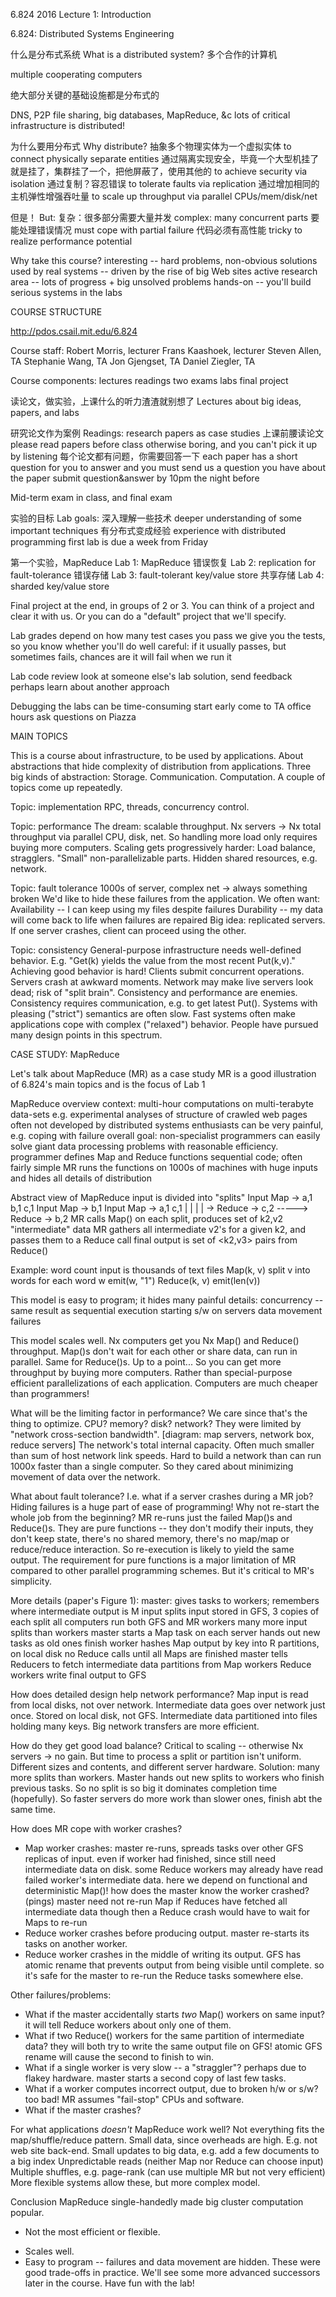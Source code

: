 6.824 2016 Lecture 1: Introduction

6.824: Distributed Systems Engineering

什么是分布式系统
What is a distributed system?
  多个合作的计算机
  
  multiple cooperating computers
  
  绝大部分关键的基础设施都是分布式的
  
  DNS, P2P file sharing, big databases, MapReduce, &c
  lots of critical infrastructure is distributed!

为什么要用分布式
Why distribute?
  抽象多个物理实体为一个虚拟实体
  to connect physically separate entities
  通过隔离实现安全，毕竟一个大型机挂了就是挂了，集群挂了一个，把他屏蔽了，使用其他的
  to achieve security via isolation
  通过复制？容忍错误
  to tolerate faults via replication
  通过增加相同的主机弹性增强吞吐量
  to scale up throughput via parallel CPUs/mem/disk/net

但是！
But:
  复杂：很多部分需要大量并发
  complex: many concurrent parts
  要能处理错误情况
  must cope with partial failure
  代码必须有高性能
  tricky to realize performance potential

Why take this course?
  interesting -- hard problems, non-obvious solutions
  used by real systems -- driven by the rise of big Web sites
  active research area -- lots of progress + big unsolved problems
  hands-on -- you'll build serious systems in the labs

COURSE STRUCTURE

http://pdos.csail.mit.edu/6.824

Course staff:
  Robert Morris, lecturer
  Frans Kaashoek, lecturer
  Steven Allen, TA
  Stephanie Wang, TA
  Jon Gjengset, TA
  Daniel Ziegler, TA

Course components:
  lectures
  readings
  two exams
  labs
  final project

读论文，做实验，上课什么的听力渣渣就别想了
Lectures about big ideas, papers, and labs

研究论文作为案例
Readings: research papers as case studies
  上课前腰读论文
  please read papers before class
    otherwise boring, and you can't pick it up by listening
  每个论文都有问题，你需要回答一下
  each paper has a short question for you to answer
  and you must send us a question you have about the paper
  submit question&answer by 10pm the night before

Mid-term exam in class, and final exam

实验的目标
Lab goals:
  深入理解一些技术
  deeper understanding of some important techniques
  有分布式变成经验
  experience with distributed programming
  first lab is due a week from Friday

第一个实验，MapReduce
Lab 1: MapReduce
错误恢复
Lab 2: replication for fault-tolerance
错误存储
Lab 3: fault-tolerant key/value store
共享存储
Lab 4: sharded key/value store

Final project at the end, in groups of 2 or 3.
  You can think of a project and clear it with us.
  Or you can do a "default" project that we'll specify.

Lab grades depend on how many test cases you pass
  we give you the tests, so you know whether you'll do well
  careful: if it usually passes, but sometimes fails,
    chances are it will fail when we run it

Lab code review
  look at someone else's lab solution, send feedback
  perhaps learn about another approach

Debugging the labs can be time-consuming
  start early
  come to TA office hours
  ask questions on Piazza

MAIN TOPICS

This is a course about infrastructure, to be used by applications.
  About abstractions that hide complexity of distribution from applications.
  Three big kinds of abstraction:
    Storage.
    Communication.
    Computation.
  A couple of topics come up repeatedly.

Topic: implementation
  RPC, threads, concurrency control.

Topic: performance
  The dream: scalable throughput.
    Nx servers -> Nx total throughput via parallel CPU, disk, net.
    So handling more load only requires buying more computers.
  Scaling gets progressively harder:
    Load balance, stragglers.
    "Small" non-parallelizable parts.
    Hidden shared resources, e.g. network.

Topic: fault tolerance
  1000s of server, complex net -> always something broken
  We'd like to hide these failures from the application.
  We often want:
    Availability -- I can keep using my files despite failures
    Durability -- my data will come back to life when failures are repaired
  Big idea: replicated servers.
    If one server crashes, client can proceed using the other.

Topic: consistency
  General-purpose infrastructure needs well-defined behavior.
    E.g. "Get(k) yields the value from the most recent Put(k,v)."
  Achieving good behavior is hard!
    Clients submit concurrent operations.
    Servers crash at awkward moments.
    Network may make live servers look dead; risk of "split brain".
  Consistency and performance are enemies.
    Consistency requires communication, e.g. to get latest Put().
    Systems with pleasing ("strict") semantics are often slow.
    Fast systems often make applications cope with complex ("relaxed") behavior.
  People have pursued many design points in this spectrum.

CASE STUDY: MapReduce

Let's talk about MapReduce (MR) as a case study
  MR is a good illustration of 6.824's main topics
  and is the focus of Lab 1

MapReduce overview
  context: multi-hour computations on multi-terabyte data-sets
    e.g. experimental analyses of structure of crawled web pages
    often not developed by distributed systems enthusiasts
    can be very painful, e.g. coping with failure
  overall goal: non-specialist programmers can easily solve giant
    data processing problems with reasonable efficiency.
  programmer defines Map and Reduce functions
    sequential code; often fairly simple
  MR runs the functions on 1000s of machines with huge inputs
    and hides all details of distribution
  
Abstract view of MapReduce
  input is divided into "splits"
  Input Map -> a,1 b,1 c,1
  Input Map ->     b,1
  Input Map -> a,1     c,1
                |   |   |
                    |   -> Reduce -> c,2
                    -----> Reduce -> b,2
  MR calls Map() on each split, produces set of k2,v2
    "intermediate" data
  MR gathers all intermediate v2's for a given k2,
    and passes them to a Reduce call
  final output is set of <k2,v3> pairs from Reduce()

Example: word count
  input is thousands of text files
  Map(k, v)
    split v into words
    for each word w
      emit(w, "1")
  Reduce(k, v)
    emit(len(v))

This model is easy to program; it hides many painful details:
  concurrency -- same result as sequential execution
  starting s/w on servers
  data movement
  failures

This model scales well.
  Nx computers get you Nx Map() and Reduce() throughput.
    Map()s don't wait for each other or share data, can run in parallel.
    Same for Reduce()s.
    Up to a point...
  So you can get more throughput by buying more computers.
    Rather than special-purpose efficient parallelizations of each application.
    Computers are much cheaper than programmers!

What will be the limiting factor in performance?
  We care since that's the thing to optimize.
  CPU? memory? disk? network?
  They were limited by "network cross-section bandwidth".
    [diagram: map servers, network box, reduce servers]
    The network's total internal capacity.
    Often much smaller than sum of host network link speeds.
  Hard to build a network than can run 1000x faster than a single computer.
  So they cared about minimizing movement of data over the network.

What about fault tolerance?
  I.e. what if a server crashes during a MR job?
  Hiding failures is a huge part of ease of programming!
  Why not re-start the whole job from the beginning?
  MR re-runs just the failed Map()s and Reduce()s.
    They are pure functions -- they don't modify their inputs,
      they don't keep state, there's no shared memory, there's
      no map/map or reduce/reduce interaction.
    So re-execution is likely to yield the same output.
  The requirement for pure functions is a major limitation of
    MR compared to other parallel programming schemes.
    But it's critical to MR's simplicity.

More details (paper's Figure 1):
  master: gives tasks to workers; remembers where intermediate output is
  M input splits
  input stored in GFS, 3 copies of each split
  all computers run both GFS and MR workers
  many more input splits than workers
  master starts a Map task on each server
    hands out new tasks as old ones finish
  worker hashes Map output by key into R partitions, on local disk
  no Reduce calls until all Maps are finished
  master tells Reducers to fetch intermediate data partitions from Map workers
  Reduce workers write final output to GFS

How does detailed design help network performance?
  Map input is read from local disks, not over network.
  Intermediate data goes over network just once.
    Stored on local disk, not GFS.
  Intermediate data partitioned into files holding many keys.
    Big network transfers are more efficient.

How do they get good load balance?
  Critical to scaling -- otherwise Nx servers -> no gain.
  But time to process a split or partition isn't uniform.
    Different sizes and contents, and different server hardware.
  Solution: many more splits than workers.
    Master hands out new splits to workers who finish previous tasks.
    So no split is so big it dominates completion time (hopefully).
    So faster servers do more work than slower ones, finish abt the same time.

How does MR cope with worker crashes?
  * Map worker crashes:
    master re-runs, spreads tasks over other GFS replicas of input.
      even if worker had finished, since still need intermediate data on disk.
    some Reduce workers may already have read failed worker's intermediate data.
      here we depend on functional and deterministic Map()!
    how does the master know the worker crashed? (pings)
    master need not re-run Map if Reduces have fetched all intermediate data
      though then a Reduce crash would have to wait for Maps to re-run
  * Reduce worker crashes before producing output.
    master re-starts its tasks on another worker.
  * Reduce worker crashes in the middle of writing its output.
    GFS has atomic rename that prevents output from being visible until complete.
    so it's safe for the master to re-run the Reduce tasks somewhere else.

Other failures/problems:
  * What if the master accidentally starts *two* Map() workers on same input?
    it will tell Reduce workers about only one of them.
  * What if two Reduce() workers for the same partition of intermediate data?
    they will both try to write the same output file on GFS!
    atomic GFS rename will cause the second to finish to win.
  * What if a single worker is very slow -- a "straggler"?
    perhaps due to flakey hardware.
    master starts a second copy of last few tasks.
  * What if a worker computes incorrect output, due to broken h/w or s/w?
    too bad! MR assumes "fail-stop" CPUs and software.
  * What if the master crashes?

For what applications *doesn't* MapReduce work well?
  Not everything fits the map/shuffle/reduce pattern.
  Small data, since overheads are high. E.g. not web site back-end.
  Small updates to big data, e.g. add a few documents to a big index
  Unpredictable reads (neither Map nor Reduce can choose input)
  Multiple shuffles, e.g. page-rank (can use multiple MR but not very efficient)
  More flexible systems allow these, but more complex model.

Conclusion
  MapReduce single-handedly made big cluster computation popular.
  - Not the most efficient or flexible.
  + Scales well.
  + Easy to program -- failures and data movement are hidden.
  These were good trade-offs in practice.
  We'll see some more advanced successors later in the course.
  Have fun with the lab!
